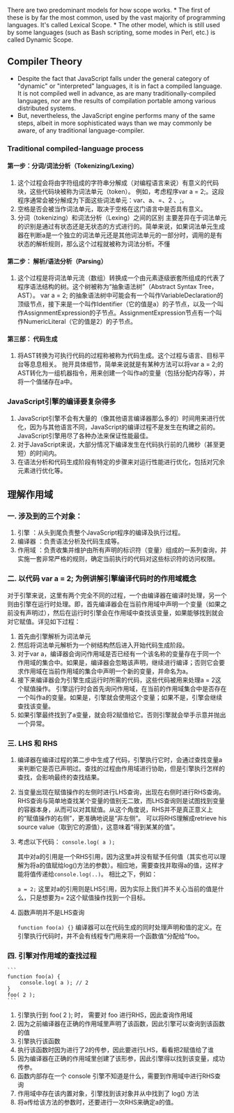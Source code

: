 There are two predominant models for how scope works.
    * The first of these is by far the most common, used by the vast majority of programming languages. It's called Lexical Scope.
    * The other model, which is still used by some languages (such as Bash scripting, some modes in Perl, etc.) is called Dynamic Scope.



## Compiler Theory
* Despite the fact that JavaScript falls under the general category of "dynamic" or "interpreted" languages, it is in fact a compiled language. It is not compiled well in advance, as are many traditionally-compiled languages, nor are the results of compilation portable among various distributed systems.
* But, nevertheless, the JavaScript engine performs many of the same steps, albeit in more sophisticated ways than we may commonly be aware, of any traditional language-compiler.



### Traditional compiled-language process

#### 第一步：分词/词法分析（Tokenizing/Lexing）
1. 这个过程会将由字符组成的字符串分解成（对编程语言来说）有意义的代码块，这些代码块被称为词法单元（token）。
例如，考虑程序var a = 2;。这段程序通常会被分解成为下面这些词法单元：var、a、=、2 、;。
2. 空格是否会被当作词法单元，取决于空格在这门语言中是否具有意义。
3. 分词（tokenizing）和词法分析（Lexing）之间的区别
    主要差异在于词法单元的识别是通过有状态还是无状态的方式进行的。简单来说，如果词法单元生成器在判断a是一个独立的词法单元还是其他词法单元的一部分时，调用的是有状态的解析规则，那么这个过程就被称为词法分析。不懂

#### 第二步： 解析/语法分析（Parsing）
1. 这个过程是将词法单元流（数组）转换成一个由元素逐级嵌套所组成的代表了程序语法结构的树。这个树被称为“抽象语法树”（Abstract Syntax Tree，AST）。
var a = 2; 的抽象语法树中可能会有一个叫作VariableDeclaration的顶级节点，接下来是一个叫作Identifier（它的值是a）的子节点，以及一个叫作AssignmentExpression的子节点。AssignmentExpression节点有一个叫作NumericLiteral（它的值是2）的子节点。

#### 第三部： 代码生成
1. 将AST转换为可执行代码的过程称被称为代码生成。这个过程与语言、目标平台等息息相关。
抛开具体细节，简单来说就是有某种方法可以将var a = 2;的AST转化为一组机器指令，用来创建一个叫作a的变量（包括分配内存等），并将一个值储存在a中。


###  JavaScript引擎的编译要复杂得多

1. JavaScript引擎不会有大量的（像其他语言编译器那么多的）时间用来进行优化，因为与其他语言不同，JavaScript的编译过程不是发生在构建之前的。JavaScript引擎用尽了各种办法来保证性能最佳。
2. 对于JavaScript来说，大部分情况下编译发生在代码执行前的几微秒（甚至更短）的时间内。
3. 在语法分析和代码生成阶段有特定的步骤来对运行性能进行优化，包括对冗余元素进行优化等。




## 理解作用域

### 一. 涉及到的三个对象：
1. 引擎 ：从头到尾负责整个JavaScript程序的编译及执行过程。
2. 编译器 ：负责语法分析及代码生成等。
3. 作用域 ：负责收集并维护由所有声明的标识符（变量）组成的一系列查询，并实施一套非常严格的规则，确定当前执行的代码对这些标识符的访问权限。

### 二. 以代码 var a = 2; 为例讲解引擎编译代码时的作用域概念
对于引擎来说，这里有两个完全不同的过程，一个由编译器在编译时处理，另一个则由引擎在运行时处理。即，首先编译器会在当前作用域中声明一个变量（如果之前没有声明过），然后在运行时引擎会在作用域中查找该变量，如果能够找到就会对它赋值。详见如下过程：
1. 首先由引擎解析为词法单元
2. 然后将词法单元解析为一个树结构然后进入开始代码生成阶段。
3. 对于var a，编译器会询问作用域是否已经有一个该名称的变量存在于同一个作用域的集合中。如果是，编译器会忽略该声明，继续进行编译；否则它会要求作用域在当前作用域的集合中声明一个新的变量，并命名为a。
4. 接下来编译器会为引擎生成运行时所需的代码，这些代码被用来处理a = 2这个赋值操作。
引擎运行时会首先询问作用域，在当前的作用域集合中是否存在一个叫作a的变量。如果是，引擎就会使用这个变量；如果不是，引擎会继续查找该变量。
5. 如果引擎最终找到了a变量，就会将2赋值给它。否则引擎就会举手示意并抛出一个异常。

### 三. LHS 和 RHS
1. 编译器在编译过程的第二步中生成了代码，引擎执行它时，会通过查找变量a来判断它是否已声明过。查找的过程由作用域进行协助，但是引擎执行怎样的查找，会影响最终的查找结果。
2. 当变量出现在赋值操作的左侧时进行LHS查询，出现在右侧时进行RHS查询。
    RHS查询与简单地查找某个变量的值别无二致，而LHS查询则是试图找到变量的容器本身，从而可以对其赋值。从这个角度说，RHS并不是真正意义上的“赋值操作的右侧”，更准确地说是“非左侧”。
    可以将RHS理解成retrieve his source value（取到它的源值），这意味着“得到某某的值”。
3. 考虑以下代码：
    ```console.log( a );```

    其中对a的引用是一个RHS引用，因为这里a并没有赋予任何值（其实也可以理解为将a的值赋给log()方法的参数）。相应地，需要查找并取得a的值，这样才能将值传递给`console.log(..)`。
    相比之下，例如：  

    ```a = 2;```
    这里对a的引用则是LHS引用，因为实际上我们并不关心当前的值是什么，只是想要为= 2这个赋值操作找到一个目标。
4. 函数声明并不是LHS查询  

    ```function foo(a) {}```
    编译器可以在代码生成的同时处理声明和值的定义。在引擎执行代码时，并不会有线程专门用来将一个函数值“分配给”foo。


### 四. 引擎对作用域的查找过程
    ```
    function foo(a) {
        console.log( a ); // 2
    }
    foo( 2 );
    ```
1. 引擎执行到 foo( 2 ); 时， 需要对 foo 进行RHS，因此查询作用域
2. 因为之前编译器在正确的作用域里声明了该函数，因此引擎可以查询到该函数的值
3. 引擎执行该函数
4. 执行该函数时因为进行了2的传参，因此要进行LHS，看看把2赋值给了谁
5. 因为编译器在正确的作用域里创建了该形参，因此引擎得以找到该变量，成功传参。
6. 函数内部存在一个 console 引擎不知道是什么，需要到作用域中进行RHS查询
7. 作用域中存在该内置对象，引擎找到该对象并从中找到了 log() 方法
8. 将a传给该方法的参数时，还要进行一次RHS来确定a的值。
